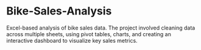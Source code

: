 # Bike-Sales-Analysis
Excel-based analysis of bike sales data. The project involved cleaning data across multiple sheets, using pivot tables, charts, and creating an interactive dashboard to visualize key sales metrics.
